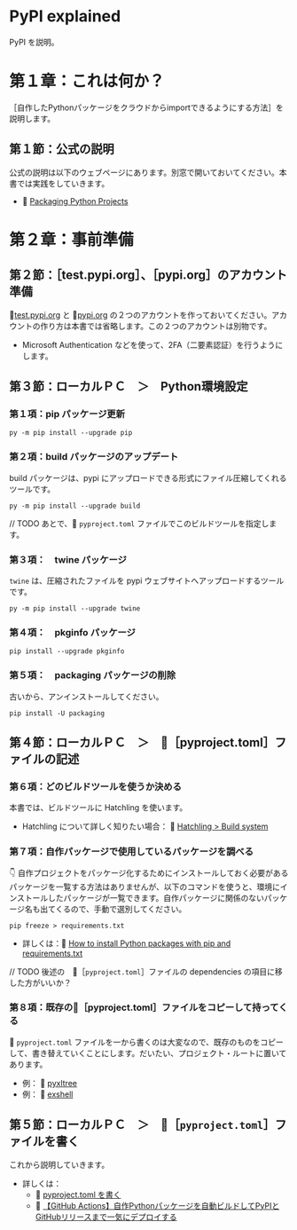 # PyPI explained

PyPI を説明。  


# 第１章：これは何か？

［自作したPythonパッケージをクラウドからimportできるようにする方法］を説明します。


## 第１節：公式の説明

公式の説明は以下のウェブページにあります。別窓で開いておいてください。本書では実践をしていきます。  

* 📖 [Packaging Python Projects](https://packaging.python.org/en/latest/tutorials/packaging-projects/)


# 第２章：事前準備

## 第２節：［test.pypi.org］、［pypi.org］のアカウント準備

📖[test.pypi.org](https://test.pypi.org/) と 📖[pypi.org](https://pypi.org/) の２つのアカウントを作っておいてください。アカウントの作り方は本書では省略します。この２つのアカウントは別物です。 

* Microsoft Authentication などを使って、2FA（二要素認証）を行うようにします。


## 第３節：ローカルＰＣ　＞　Python環境設定

### 第１項：pip パッケージ更新

```shell
py -m pip install --upgrade pip
```


### 第２項：build パッケージのアップデート

build パッケージは、pypi にアップロードできる形式にファイル圧縮してくれるツールです。  

```shell
py -m pip install --upgrade build
```

// TODO あとで、📄 `pyproject.toml` ファイルでこのビルドツールを指定します。  


### 第３項：　twine パッケージ

`twine` は、圧縮されたファイルを pypi ウェブサイトへアップロードするツールです。  

```shell
py -m pip install --upgrade twine
```


### 第４項：　pkginfo パッケージ

```shell
pip install --upgrade pkginfo
```


### 第５項：　packaging パッケージの削除

古いから、アンインストールしてください。  

```shell
pip install -U packaging
```


## 第４節：ローカルＰＣ　＞　📄［pyproject.toml］ファイルの記述

### 第６項：どのビルドツールを使うか決める

本書では、ビルドツールに Hatchling を使います。  

* Hatchling について詳しく知りたい場合： 📖 [Hatchling > Build system](https://hatch.pypa.io/latest/config/build/#build-system)


### 第７項：自作パッケージで使用しているパッケージを調べる

👇  自作プロジェクトをパッケージ化するためにインストールしておく必要があるパッケージを一覧する方法はありませんが、以下のコマンドを使うと、環境にインストールしたパッケージが一覧できます。自作パッケージに関係のないパッケージ名も出てくるので、手動で選別してください。  

```shell
pip freeze > requirements.txt
```

* 詳しくは：📖 [How to install Python packages with pip and requirements.txt](https://note.nkmk.me/en/python-pip-install-requirements/)

// TODO 後述の　📄［`pyproject.toml`］ファイルの dependencies の項目に移した方がいいか？


### 第８項：既存の📄［pyproject.toml］ファイルをコピーして持ってくる

📄 `pyproject.toml` ファイルを一から書くのは大変なので、既存のものをコピーして、書き替えていくことにします。だいたい、プロジェクト・ルートに置いてあります。  

* 例： 📖 [pyxltree](https://github.com/muzudho/pyxltree)
* 例： 📖 [exshell](https://github.com/muzudho/exshell)


## 第５節：ローカルＰＣ　＞　📄［`pyproject.toml`］ファイルを書く

これから説明していきます。  

* 詳しくは：
    * 📖 [pyproject.toml を書く](https://packaging.python.org/ja/latest/guides/writing-pyproject-toml/)
    * 📖 [【GitHub Actions】自作Pythonパッケージを自動ビルドしてPyPIとGitHubリリースまで一気にデプロイする](https://qiita.com/hanaosan/items/83194c4cd6c80fc3c377)
